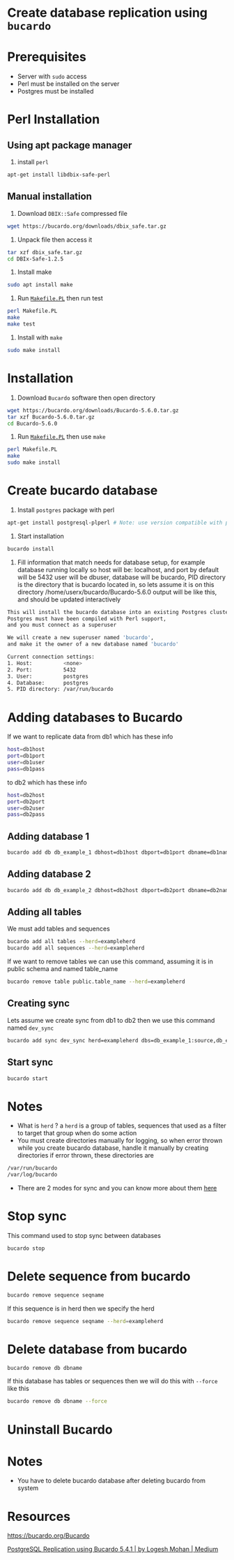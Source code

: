 # Create database replication using `bucardo`

# Prerequisites

- Server with `sudo` access
- Perl must be installed on the server
- Postgres must be installed

# Perl Installation

## Using apt package manager

1. install `perl`

```bash
apt-get install libdbix-safe-perl
```

## Manual installation

1. Download `DBIX::Safe` compressed file

```bash
wget https://bucardo.org/downloads/dbix_safe.tar.gz
```

1. Unpack file then access it 
 

```bash
tar xzf dbix_safe.tar.gz
cd DBIx-Safe-1.2.5
```

1. Install make

```bash
sudo apt install make
```

1. Run [`Makefile.PL`](http://Makefile.PL) then run test

```bash
perl Makefile.PL
make
make test
```

1. Install with `make`

```bash
sudo make install
```

# Installation

1. Download `Bucardo` software then open directory

```bash
wget https://bucardo.org/downloads/Bucardo-5.6.0.tar.gz
tar xzf Bucardo-5.6.0.tar.gz
cd Bucardo-5.6.0
```

1. Run [`Makefile.PL`](http://Makefile.PL) then use `make` 

```bash
perl Makefile.PL
make
sudo make install
```

# Create bucardo database

1. Install `postgres` package with perl

```bash
apt-get install postgresql-plperl # Note: use version compatible with pg version
```

1. Start installation

```bash
bucardo install
```

1. Fill information that match needs for database setup, for example
database running locally so host will be: localhost, and port by default will be 5432
user will be dbuser, database will be bucardo, PID directory is the directory that is bucardo located in, so lets assume it is on this directory /home/userx/bucardo/Bucardo-5.6.0
output will be like this, and should be updated interactively 

```bash
This will install the bucardo database into an existing Postgres cluster.
Postgres must have been compiled with Perl support,
and you must connect as a superuser

We will create a new superuser named 'bucardo',
and make it the owner of a new database named 'bucardo'

Current connection settings:
1. Host:          <none>
2. Port:          5432
3. User:          postgres
4. Database:      postgres
5. PID directory: /var/run/bucardo
```

# Adding databases to Bucardo

If we want to replicate data from db1 which has these info

```bash
host=db1host
port=db1port
user=db1user
pass=db1pass
```

to db2 which has these info

```bash
host=db2host
port=db2port
user=db2user
pass=db2pass
```

## Adding database 1

```bash
bucardo add db db_example_1 dbhost=db1host dbport=db1port dbname=db1name dbuser=db1user dbpass='db1pass'
```

## Adding database 2

```bash
bucardo add db db_example_2 dbhost=db2host dbport=db2port dbname=db2name dbuser=db2user dbpass='db2pass'
```

## Adding all tables

We must add tables and sequences

```bash
bucardo add all tables --herd=exampleherd
bucardo add all sequences --herd=exampleherd
```

If we want to remove tables we can use this command, assuming it is in public schema and named
table_name

```bash
bucardo remove table public.table_name --herd=exampleherd
```

## Creating sync

Lets assume we create sync from db1 to db2 then we use this command named `dev_sync` 

```bash
bucardo add sync dev_sync herd=exampleherd dbs=db_example_1:source,db_example_2:target onetimecopy=2
```

## Start sync

```bash
bucardo start
```

# Notes

- What is `herd` ? a `herd` is a group of tables, sequences that used as a filter to target that group when do some action
- You must create directories manually for logging, so when error thrown while you create bucardo database, handle it manually by creating directories if error thrown, these directories are

```bash
/var/run/bucardo
/var/log/bucardo
```

- There are 2 modes for sync and you can know more about them [here](https://bucardo.org/Bucardo/operations/onetimecopy)

# Stop sync

This command used to stop sync between databases

```bash
bucardo stop
```

# Delete sequence from bucardo

```bash
bucardo remove sequence seqname
```

If this sequence is in herd then we specify the herd

```bash
bucardo remove sequence seqname --herd=exampleherd
```

# Delete database from bucardo

```bash
bucardo remove db dbname
```

If this database has tables or sequences then we will do this with `--force`  like this

```bash
bucardo remove db dbname --force
```

# Uninstall Bucardo

# Notes

- You have to delete bucardo database after deleting bucardo from system

# Resources

https://bucardo.org/Bucardo

[PostgreSQL Replication using Bucardo 5.4.1 | by Logesh Mohan | Medium](https://medium.com/@logeshmohan/postgresql-replication-using-bucardo-5-4-1-6e78541ceb5e)